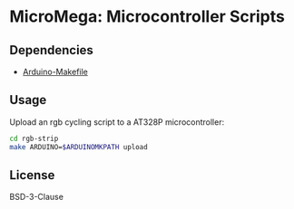 # MicroMega: Microcontroller Scripts

## Dependencies

  - [Arduino-Makefile](https://github.com/sudar/Arduino-Makefile)

## Usage

Upload an rgb cycling script to a AT328P microcontroller:

```sh
cd rgb-strip
make ARDUINO=$ARDUINOMKPATH upload
```

## License

BSD-3-Clause

